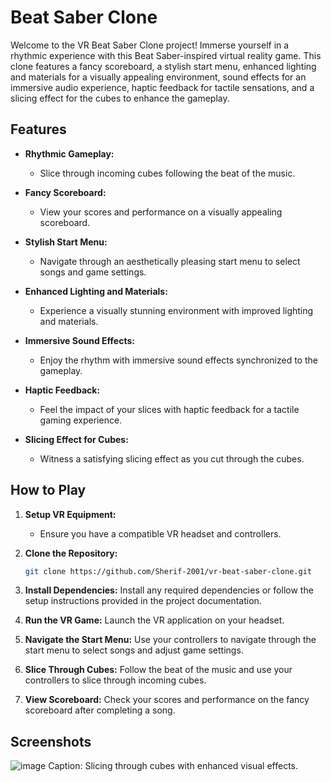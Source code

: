 # Beat Saber Clone

Welcome to the VR Beat Saber Clone project! Immerse yourself in a rhythmic experience with this Beat Saber-inspired virtual reality game. This clone features a fancy scoreboard, a stylish start menu, enhanced lighting and materials for a visually appealing environment, sound effects for an immersive audio experience, haptic feedback for tactile sensations, and a slicing effect for the cubes to enhance the gameplay.

## Features

- **Rhythmic Gameplay:**
  - Slice through incoming cubes following the beat of the music.

- **Fancy Scoreboard:**
  - View your scores and performance on a visually appealing scoreboard.

- **Stylish Start Menu:**
  - Navigate through an aesthetically pleasing start menu to select songs and game settings.

- **Enhanced Lighting and Materials:**
  - Experience a visually stunning environment with improved lighting and materials.

- **Immersive Sound Effects:**
  - Enjoy the rhythm with immersive sound effects synchronized to the gameplay.

- **Haptic Feedback:**
  - Feel the impact of your slices with haptic feedback for a tactile gaming experience.

- **Slicing Effect for Cubes:**
  - Witness a satisfying slicing effect as you cut through the cubes.

## How to Play

1. **Setup VR Equipment:**
   - Ensure you have a compatible VR headset and controllers.

2. **Clone the Repository:**
   ```bash
   git clone https://github.com/Sherif-2001/vr-beat-saber-clone.git

3. **Install Dependencies:**
Install any required dependencies or follow the setup instructions provided in the project documentation.

4. **Run the VR Game:**
Launch the VR application on your headset.

5. **Navigate the Start Menu:**
Use your controllers to navigate through the start menu to select songs and adjust game settings.

6. **Slice Through Cubes:**
Follow the beat of the music and use your controllers to slice through incoming cubes.

7. **View Scoreboard:**
Check your scores and performance on the fancy scoreboard after completing a song.

## Screenshots
![image](https://github.com/Sherif-2001/VR-Beat-Saber-Clone/assets/93449171/a37130bc-0c04-4c11-aa21-029bc73f08bb)
Caption: Slicing through cubes with enhanced visual effects.
